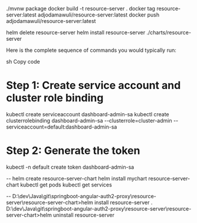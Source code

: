 ./mvnw package
docker build -t resource-server .
docker tag resource-server:latest adjodamawuli/resource-server:latest
docker push adjodamawuli/resource-server:latest


helm delete resource-server
helm install resource-server ./charts/resource-server


Here is the complete sequence of commands you would typically run:

sh
Copy code
# Step 1: Create service account and cluster role binding
kubectl create serviceaccount dashboard-admin-sa
kubectl create clusterrolebinding dashboard-admin-sa --clusterrole=cluster-admin --serviceaccount=default:dashboard-admin-sa

# Step 2: Generate the token
kubectl -n default create token dashboard-admin-sa



--
helm create resource-server-chart
helm install mychart resource-server-chart
kubectl get pods
kubectl get services

--
D:\dev\Java\git\springboot-angular-auth2-proxy\resource-server\resource-server-chart>helm install resource-server .
D:\dev\Java\git\springboot-angular-auth2-proxy\resource-server\resource-server-chart>helm uninstall resource-server
